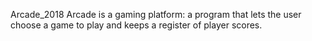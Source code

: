 Arcade_2018
Arcade is a gaming platform: a program that lets the user choose a game to play and keeps a register of player scores.
